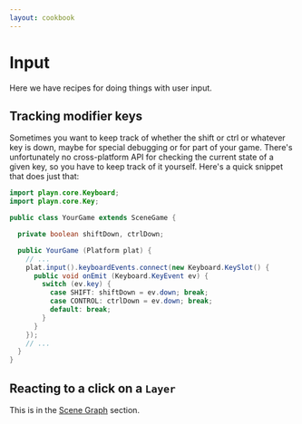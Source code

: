 ```yaml
---
layout: cookbook
---
```


# Input

Here we have recipes for doing things with user input.

## Tracking modifier keys

Sometimes you want to keep track of whether the shift or ctrl or whatever key is down, maybe for
special debugging or for part of your game. There's unfortunately no cross-platform API for
checking the current state of a given key, so you have to keep track of it yourself. Here's a quick
snippet that does just that:

```java
import playn.core.Keyboard;
import playn.core.Key;

public class YourGame extends SceneGame {

  private boolean shiftDown, ctrlDown;

  public YourGame (Platform plat) {
    // ...
    plat.input().keyboardEvents.connect(new Keyboard.KeySlot() {
      public void onEmit (Keyboard.KeyEvent ev) {
        switch (ev.key) {
          case SHIFT: shiftDown = ev.down; break;
          case CONTROL: ctrlDown = ev.down; break;
          default: break;
        }
      }
    });
    // ...
  }
}
```

## Reacting to a click on a `Layer`

This is in the [Scene Graph](scene-graph.html#reacting-to-a-click-on-a-layer) section.

